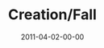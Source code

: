 ---
layout: message
category: message
series: "The Story"
title: "Creation/Fall"
date: 2011-04-02-00-00
message_id: 665
audio: "http://s3.amazonaws.com/crossroads-media/messages/audio/thestory02.mp3"
audio-duration: "48:42"
program: "http://s3.amazonaws.com/crossroads-media/documents/04_02-03_11Program.pdf"
description: "Brian Tome talks about God's purpose for creation, and the tragic events that transpired."
video: "http://s3.amazonaws.com/crossroads-media/messages/video/thestory02.mp4"
video-duration: "48:48"
video-image: "http://s3.amazonaws.com/crossroads-media/images/thestory02_still.jpg"
tag: 
 - tome
 - sin
 - creation
 - fall
 - broken
 - program
 - simple
 - faith
explicit: false
---